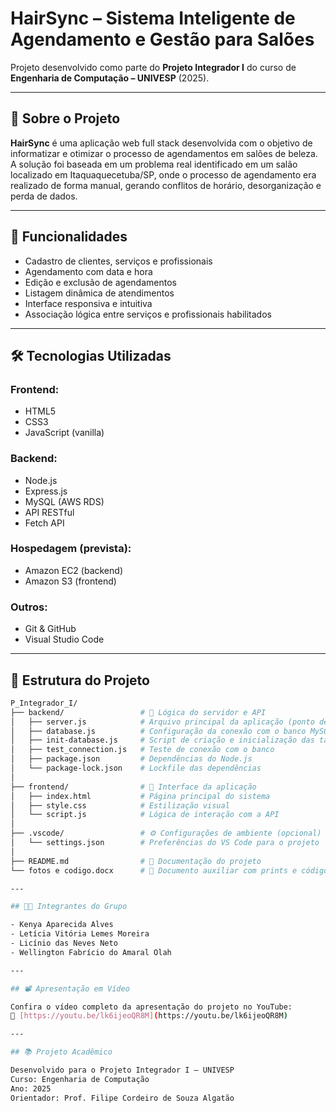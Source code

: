 # HairSync – Sistema Inteligente de Agendamento e Gestão para Salões

Projeto desenvolvido como parte do **Projeto Integrador I** do curso de **Engenharia de Computação – UNIVESP** (2025).

---

## 📌 Sobre o Projeto

**HairSync** é uma aplicação web full stack desenvolvida com o objetivo de informatizar e otimizar o processo de agendamentos em salões de beleza. A solução foi baseada em um problema real identificado em um salão localizado em Itaquaquecetuba/SP, onde o processo de agendamento era realizado de forma manual, gerando conflitos de horário, desorganização e perda de dados.

---

## 🎯 Funcionalidades

- Cadastro de clientes, serviços e profissionais
- Agendamento com data e hora
- Edição e exclusão de agendamentos
- Listagem dinâmica de atendimentos
- Interface responsiva e intuitiva
- Associação lógica entre serviços e profissionais habilitados

---

## 🛠️ Tecnologias Utilizadas

### Frontend:
- HTML5
- CSS3
- JavaScript (vanilla)

### Backend:
- Node.js
- Express.js
- MySQL (AWS RDS)
- API RESTful
- Fetch API

### Hospedagem (prevista):
- Amazon EC2 (backend)
- Amazon S3 (frontend)

### Outros:
- Git & GitHub
- Visual Studio Code

---

## 📁 Estrutura do Projeto

```bash
P_Integrador_I/
├── backend/                 # 🧠 Lógica do servidor e API
│   ├── server.js            # Arquivo principal da aplicação (ponto de entrada)
│   ├── database.js          # Configuração da conexão com o banco MySQL
│   ├── init-database.js     # Script de criação e inicialização das tabelas
│   ├── test_connection.js   # Teste de conexão com o banco
│   ├── package.json         # Dependências do Node.js
│   └── package-lock.json    # Lockfile das dependências
│
├── frontend/                # 💅 Interface da aplicação
│   ├── index.html           # Página principal do sistema
│   ├── style.css            # Estilização visual
│   └── script.js            # Lógica de interação com a API
│
├── .vscode/                 # ⚙️ Configurações de ambiente (opcional)
│   └── settings.json        # Preferências do VS Code para o projeto
│
├── README.md                # 📄 Documentação do projeto
└── fotos e codigo.docx      # 📎 Documento auxiliar com prints e código

---

## 👩‍💻 Integrantes do Grupo

- Kenya Aparecida Alves  
- Letícia Vitória Lemes Moreira  
- Licínio das Neves Neto  
- Wellington Fabrício do Amaral Olah

---

## 📽️ Apresentação em Vídeo

Confira o vídeo completo da apresentação do projeto no YouTube:  
🔗 [https://youtu.be/lk6ijeoQR8M](https://youtu.be/lk6ijeoQR8M)

---

## 📚 Projeto Acadêmico

Desenvolvido para o Projeto Integrador I – UNIVESP  
Curso: Engenharia de Computação  
Ano: 2025  
Orientador: Prof. Filipe Cordeiro de Souza Algatão


